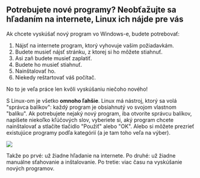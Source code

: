 ﻿



<h2>Potrebujete nové programy? Neobťažujte sa hľadaním na internete, Linux ich nájde pre vás</h2>

Ak chcete vyskúšať nový program vo Windows-e, budete potrebovať:

<ol>
<li>Nájsť na internete program, ktorý vyhovuje vašim požiadavkám.</li>
<li>Budete musieť nájsť stránku, z ktorej si ho môžete stiahnuť.</li>
<li>Asi zaň budete musieť zaplatiť.</li>
<li>Budete ho musieť stiahnuť.</li>
<li>Nainštalovať ho.</li>
<li>Niekedy reštartovať váš počítač.</li>
</ol>

No to je veľa práce len kvôli vyskúšaniu niečoho nového!

S Linux-om je všetko <b>omnoho ľahšie</b>. Linux má nástroj, ktorý sa volá "správca balíkov": každý program je obsiahnutý vo svojom vlastnom "balíku". Ak potrebujete nejaký nový program, iba otvoríte správcu balíkov, napíšete niekoľko kľúčových slov, vyberiete si, aký program chcete nainštalovať a stlačíte tlačidlo "Použiť" alebo "OK". Alebo si môžete prezrieť existujúce programy podľa kategórií (a je tam toho veľa na výber).

<img src="Images/synaptic.png" />

Takže po prvé: už žiadne hľadanie na internete. Po druhé: už žiadne manuálne sťahovanie a inštalovanie. Po tretie: viac času na vyskúšanie nových programov.




